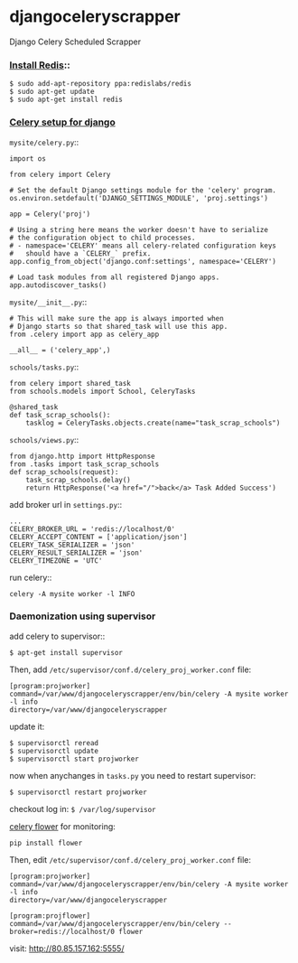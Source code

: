 # djangoceleryscrapper

Django Celery Scheduled Scrapper

### [Install Redis](https://stackoverflow.com/a/67293964/2351696)::

    $ sudo add-apt-repository ppa:redislabs/redis
    $ sudo apt-get update
    $ sudo apt-get install redis

### [Celery setup for django](https://docs.celeryproject.org/en/stable/django/first-steps-with-django.html)

`mysite/celery.py`::

    import os

    from celery import Celery

    # Set the default Django settings module for the 'celery' program.
    os.environ.setdefault('DJANGO_SETTINGS_MODULE', 'proj.settings')

    app = Celery('proj')

    # Using a string here means the worker doesn't have to serialize
    # the configuration object to child processes.
    # - namespace='CELERY' means all celery-related configuration keys
    #   should have a `CELERY_` prefix.
    app.config_from_object('django.conf:settings', namespace='CELERY')

    # Load task modules from all registered Django apps.
    app.autodiscover_tasks()

`mysite/__init__.py`::

    # This will make sure the app is always imported when
    # Django starts so that shared_task will use this app.
    from .celery import app as celery_app

    __all__ = ('celery_app',)

`schools/tasks.py`::

    from celery import shared_task
    from schools.models import School, CeleryTasks

    @shared_task
    def task_scrap_schools():
        tasklog = CeleryTasks.objects.create(name="task_scrap_schools")

`schools/views.py`::

    from django.http import HttpResponse
    from .tasks import task_scrap_schools 
    def scrap_schools(request):
        task_scrap_schools.delay()
        return HttpResponse('<a href="/">back</a> Task Added Success')

add broker url in `settings.py`::

    ...
    CELERY_BROKER_URL = 'redis://localhost/0'
    CELERY_ACCEPT_CONTENT = ['application/json']
    CELERY_TASK_SERIALIZER = 'json'
    CELERY_RESULT_SERIALIZER = 'json'
    CELERY_TIMEZONE = 'UTC'



run celery::

    celery -A mysite worker -l INFO



### Daemonization using supervisor

add celery to supervisor::

    $ apt-get install supervisor

Then, add `/etc/supervisor/conf.d/celery_proj_worker.conf` file:

    [program:projworker]
    command=/var/www/djangoceleryscrapper/env/bin/celery -A mysite worker -l info
    directory=/var/www/djangoceleryscrapper

update it:

    $ supervisorctl reread
    $ supervisorctl update
    $ supervisorctl start projworker

now when anychanges in `tasks.py` you need to restart supervisor:

    $ supervisorctl restart projworker

    
checkout log in: `$ /var/log/supervisor`

[celery flower](https://flower.readthedocs.io/en/latest/install.html) for monitoring:

    pip install flower

Then, edit `/etc/supervisor/conf.d/celery_proj_worker.conf` file:

    [program:projworker]
    command=/var/www/djangoceleryscrapper/env/bin/celery -A mysite worker -l info
    directory=/var/www/djangoceleryscrapper

    [program:projflower]
    command=/var/www/djangoceleryscrapper/env/bin/celery --broker=redis://localhost/0 flower


visit: <http://80.85.157.162:5555/>